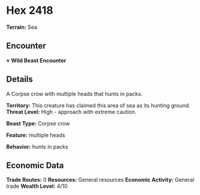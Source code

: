 # Hex 2418

**Terrain:** Sea

## Encounter
※ **Wild Beast Encounter**

## Details
A Corpse crow with multiple heads that hunts in packs.

**Territory:** This creature has claimed this area of sea as its hunting ground.
**Threat Level:** High - approach with extreme caution.

**Beast Type:** Corpse crow

**Feature:** multiple heads

**Behavior:** hunts in packs

## Economic Data
**Trade Routes:** 0
**Resources:** General resources
**Economic Activity:** General trade
**Wealth Level:** 4/10
